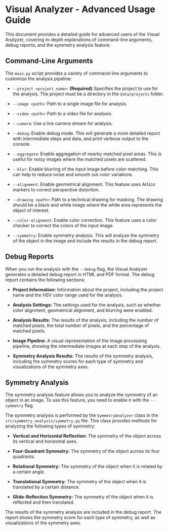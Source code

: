 # Visual Analyzer - Advanced Usage Guide

This document provides a detailed guide for advanced users of the Visual Analyzer, covering in-depth explanations of command-line arguments, debug reports, and the symmetry analysis feature.

## Command-Line Arguments

The `main.py` script provides a variety of command-line arguments to customize the analysis pipeline:

*   `--project <project_name>`: **(Required)** Specifies the project to use for the analysis. The project must be a directory in the `data/projects` folder.

*   `--image <path>`: Path to a single image file for analysis.

*   `--video <path>`: Path to a video file for analysis.

*   `--camera`: Use a live camera stream for analysis.

*   `--debug`: Enable debug mode. This will generate a more detailed report with intermediate steps and data, and print verbose output to the console.

*   `--aggregate`: Enable aggregation of nearby matched pixel areas. This is useful for noisy images where the matched pixels are scattered.

*   `--blur`: Enable blurring of the input image before color matching. This can help to reduce noise and smooth out color variations.

*   `--alignment`: Enable geometrical alignment. This feature uses ArUco markers to correct perspective distortion.

*   `--drawing <path>`: Path to a technical drawing for masking. The drawing should be a black and white image where the white area represents the object of interest.

*   `--color-alignment`: Enable color correction. This feature uses a color checker to correct the colors of the input image.

*   `--symmetry`: Enable symmetry analysis. This will analyze the symmetry of the object in the image and include the results in the debug report.

## Debug Reports

When you run the analysis with the `--debug` flag, the Visual Analyzer generates a detailed debug report in HTML and PDF format. The debug report contains the following sections:

*   **Project Information:** Information about the project, including the project name and the HSV color range used for the analysis.

*   **Analysis Settings:** The settings used for the analysis, such as whether color alignment, geometrical alignment, and blurring were enabled.

*   **Analysis Results:** The results of the analysis, including the number of matched pixels, the total number of pixels, and the percentage of matched pixels.

*   **Image Pipeline:** A visual representation of the image processing pipeline, showing the intermediate images at each step of the analysis.

*   **Symmetry Analysis Results:** The results of the symmetry analysis, including the symmetry scores for each type of symmetry and visualizations of the symmetry axes.

## Symmetry Analysis

The symmetry analysis feature allows you to analyze the symmetry of an object in an image. To use this feature, you need to enable it with the `--symmetry` flag.

The symmetry analysis is performed by the `SymmetryAnalyzer` class in the `src/symmetry_analysis/symmetry.py` file. This class provides methods for analyzing the following types of symmetry:

*   **Vertical and Horizontal Reflection:** The symmetry of the object across its vertical and horizontal axes.

*   **Four-Quadrant Symmetry:** The symmetry of the object across its four quadrants.

*   **Rotational Symmetry:** The symmetry of the object when it is rotated by a certain angle.

*   **Translational Symmetry:** The symmetry of the object when it is translated by a certain distance.

*   **Glide-Reflection Symmetry:** The symmetry of the object when it is reflected and then translated.

The results of the symmetry analysis are included in the debug report. The report shows the symmetry score for each type of symmetry, as well as visualizations of the symmetry axes.